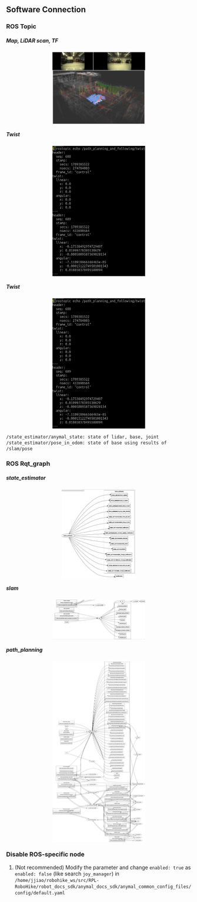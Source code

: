 ## Software Connection

### ROS Topic
##### Map, LiDAR scan, TF
<div align="center">
  <a href="">
    <img align="center" src="image/screenshot_map_tf.png" width="50%" alt="screenshot_map_tf">
  </a> 
</div>

##### Twist
<div align="center">
  <a href="">
    <img align="center" src="image/screenshot_twist_example.png" width="50%" alt="screenshot_twist_example">
  </a> 
</div>

##### Twist
<div align="center">
  <a href="">
    <img align="center" src="image/screenshot_twist_example.png" width="50%" alt="screenshot_twist_example">
  </a> 
</div>

```
/state_estimator/anymal_state: state of lidar, base, joint
/state_estimator/pose_in_odom: state of base using results of /slam/pose
```

### ROS Rqt_graph
##### state_estimator
<div align="center">
  <a href="">
    <img align="center" src="image/screenshot_anymald_topic_state_estimator.png" width="40%" alt="screenshot_anymald_topic_state_estimator">
  </a> 
</div>

##### slam
<div align="center">
  <a href="">
    <img align="center" src="image/screenshot_anymald_topic_slam.png" width="50%" alt="screenshot_anymald_topic_slam">
  </a> 
</div>

##### path_planning
<div align="center">
  <a href="">
    <img align="center" src="image/screenshot_anymald_topic_path_planning.png" width="50%" alt="screenshot_anymald_topic_path_planning">
  </a> 
</div>

### Disable ROS-specific node
1. (Not recommended) Modify the parameter and change ```enabled: true``` as ```enabled: false``` (like search ```joy_manager```) in 
```/home/jjiao/robohike_ws/src/RPL-RoboHike/robot_docs_sdk/anymal_docs_sdk/anymal_common_config_files/config/default.yaml```